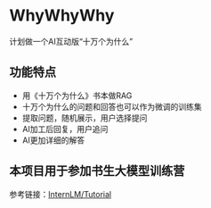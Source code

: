 # WhyWhyWhy

计划做一个AI互动版“十万个为什么”

## 功能特点

- 用《十万个为什么》书本做RAG
- 十万个为什么的问题和回答也可以作为微调的训练集
- 提取问题，随机展示，用户选择提问
- AI加工后回复，用户追问
- AI更加详细的解答


## 本项目用于参加书生大模型训练营
参考链接：[InternLM/Tutorial](https://github.com/InternLM/Tutorial)


